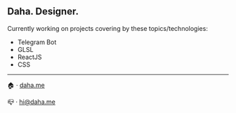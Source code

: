 ## Daha. Designer.

Currently working on projects covering by these topics/technologies:
- Telegram Bot
- GLSL
- ReactJS
- CSS

---

🏠️ · [daha.me](https://daha.me)

📪️ · hi@daha.me

